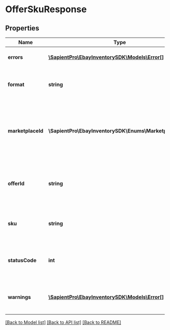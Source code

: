# OfferSkuResponse

## Properties
| Name              | Type                                                        | Description                                                                                                                                                                                                                                                                                                                                                                                                                                                                                     | Notes      |
|-------------------|-------------------------------------------------------------|-------------------------------------------------------------------------------------------------------------------------------------------------------------------------------------------------------------------------------------------------------------------------------------------------------------------------------------------------------------------------------------------------------------------------------------------------------------------------------------------------|------------|
| **errors**        | [**\SapientPro\EbayInventorySDK\Models\Error[]**](Error.md) | This container will be returned at the offer level, and will contain one or more errors if any occurred with the attempted creation of the corresponding offer.                                                                                                                                                                                                                                                                                                                                 | [optional] |
| **format**        | **string**                                                  | This enumeration value indicates the listing format of the offer. For implementation help, refer to &lt;a href&#x3D;&#x27;https://developer.ebay.com/api-docs/sell/inventory/types/slr:FormatTypeEnum&#x27;&gt;eBay API documentation&lt;/a&gt;                                                                                                                                                                                                                                                 | [optional] |
| **marketplaceId** | **\SapientPro\EbayInventorySDK\Enums\MarketplaceEnum**      | This enumeration value is the unique identifier of the eBay marketplace for which the offer will be made available. This enumeration value should be the same for all offers since the &lt;strong&gt;bulkCreateOffer&lt;/strong&gt; method can only be used to create offers for one eBay marketplace at a time. For implementation help, refer to &lt;a href&#x3D;&#x27;https://developer.ebay.com/api-docs/sell/inventory/types/slr:MarketplaceEnum&#x27;&gt;eBay API documentation&lt;/a&gt; | [optional] |
| **offerId**       | **string**                                                  | The unique identifier of the newly-created offer. This identifier should be automatically created by eBay if the creation of the offer was successful. It is not returned if the creation of the offer was not successful. In which case, the user may want to scan the corresponding &lt;strong&gt;errors&lt;/strong&gt; and/or &lt;strong&gt;warnings&lt;/strong&gt; container to see what the issue may be.                                                                                  | [optional] |
| **sku**           | **string**                                                  | The seller-defined Stock-Keeping Unit (SKU) of the inventory item. The &lt;strong&gt;sku&lt;/strong&gt; value is required for each product offer that the seller is trying to create, and it is always returned to identified the product that is associated with the offer.                                                                                                                                                                                                                    | [optional] |
| **statusCode**    | **int**                                                     | The integer value returned in this field is the http status code. If an offer is created successfully, the value returned in this field should be &lt;code&gt;200&lt;/code&gt;. A user can view the &lt;strong&gt;HTTP status codes&lt;/strong&gt; section for information on other status codes that may be returned with the &lt;strong&gt;bulkCreateOffer&lt;/strong&gt; method.                                                                                                             | [optional] |
| **warnings**      | [**\SapientPro\EbayInventorySDK\Models\Error[]**](Error.md) | This container will be returned at the offer level, and will contain one or more warnings if any occurred with the attempted creation of the corresponding offer. Note that it is possible that an offer can be created successfully even if one or more warnings are triggered.                                                                                                                                                                                                                | [optional] |

[[Back to Model list]](../../README.md#documentation-for-models) [[Back to API list]](../../README.md#documentation-for-api-endpoints) [[Back to README]](../../README.md)

